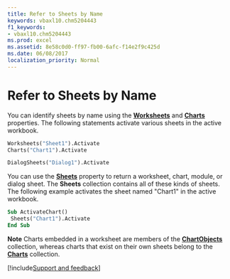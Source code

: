 ```yaml
---
title: Refer to Sheets by Name
keywords: vbaxl10.chm5204443
f1_keywords:
- vbaxl10.chm5204443
ms.prod: excel
ms.assetid: 8e58c0d0-ff97-fb00-6afc-f14e2f9c425d
ms.date: 06/08/2017
localization_priority: Normal
---
```



# Refer to Sheets by Name

You can identify sheets by name using the  **[Worksheets](../../../api/Excel.Workbook.Worksheets.md)** and  **[Charts](../../../api/Excel.Workbook.Charts.md)** properties. The following statements activate various sheets in the active workbook.


```vb
Worksheets("Sheet1").Activate 
Charts("Chart1").Activate
```


```vb
DialogSheets("Dialog1").Activate
```

You can use the  **[Sheets](../../../api/Excel.Workbook.Sheets.md)** property to return a worksheet, chart, module, or dialog sheet. The  **Sheets** collection contains all of these kinds of sheets. The following example activates the sheet named "Chart1" in the active workbook.



```vb
Sub ActivateChart() 
 Sheets("Chart1").Activate 
End Sub
```


 **Note**   Charts embedded in a worksheet are members of the **[ChartObjects](../../../api/Excel.ChartObjects.md)** collection, whereas charts that exist on their own sheets belong to the  **[Charts](../../../api/Excel.Charts.md)** collection.

[!include[Support and feedback](~/includes/feedback-boilerplate.md)]
